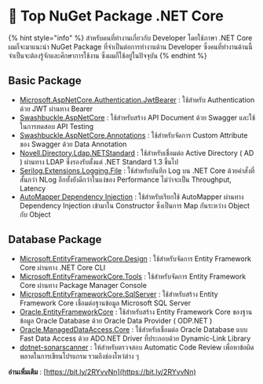 # 🧶 Top NuGet Package .NET Core

{% hint style="info" %}
สำหรับคนที่ทำงานเกี่ยวกับ Developer โดยใช้ภาษา .NET Core ผมก็จะมาแนะนำ NuGet Package ที่จำเป็นต่อการทำงานด้าน Developer ซึ่งคนที่ทำงานด้านนี้จำเป็นจะต้องรู้จักและศึกษาการใช้งาน ซึ่งผมก็ใช้อยู่ในปัจจุบัน
{% endhint %}

## **Basic Package**

* [Microsoft.AspNetCore.Authentication.JwtBearer](https://www.nuget.org/packages/Microsoft.AspNetCore.Authentication.JwtBearer/) : ใช้สำหรับ Authentication ด้วย JWT ผ่านทาง Bearer
* [Swashbuckle.AspNetCore](https://www.nuget.org/packages/Swashbuckle.AspNetCore/) : ใช้สำหรับสร้าง API Document ด้วย Swagger และใช้ในการทดสอบ API Testing
* [Swashbuckle.AspNetCore.Annotations](https://www.nuget.org/packages/Swashbuckle.AspNetCore.Annotations/) : ใช้สำหรับจัดการ Custom Attribute ของ Swagger ด้วย Data Annotation
* [Novell.Directory.Ldap.NETStandard](https://www.nuget.org/packages/Novell.Directory.Ldap.NETStandard/) : ใช้สำหรับเชื่อมต่อ Active Directory ( AD ) ผ่านทาง LDAP ซึ่งรองรับตั้งแต่ .NET Standard 1.3 ขึ้นไป
* [Serilog.Extensions.Logging.File](https://www.nuget.org/packages/Serilog.Extensions.Logging.File/2.0.0-dev-00039) : ใช้สำหรับบันทึก Log บน .NET Core ด้วยคำสั่งที่สั้นกว่า NLog อีกทั้งยังดีกว่าในแง่ของ Performance ไม่ว่าจะเป็น Throughput, Latency
* [AutoMapper Dependency Injection](https://www.nuget.org/packages/AutoMapper.Extensions.Microsoft.DependencyInjection/) : ใช้สำหรับเรียกใช้ AutoMapper ผ่านทาง Dependency Injection เข้ามาใน Constructor ซึ่งเป็นการ Map กันระหว่าง Object กับ Object

## **Database Package**

* [Microsoft.EntityFrameworkCore.Design](https://www.nuget.org/packages/Microsoft.EntityFrameworkCore.Design/) : ใช้สำหรับจัดการ Entity Framework Core ผ่านทาง .NET Core CLI
* [Microsoft.EntityFrameworkCore.Tools](https://www.nuget.org/packages/Microsoft.EntityFrameworkCore.Tools/) : ใช้สำหรับจัดการ Entity Framework Core ผ่านทาง Package Manager Console
* [Microsoft.EntityFrameworkCore.SqlServer](https://www.nuget.org/packages/Microsoft.EntityFrameworkCore.SqlServer/) : ใช้สำหรับสร้าง Entity Framework Core เชื่อมต่อฐานข้อมูล Microsoft SQL Server
* [Oracle.EntityFrameworkCore](https://www.nuget.org/packages/Oracle.EntityFrameworkCore/) : ใช้สำหรับสร้าง Entity Framework Core ของฐานข้อมูล Oracle Database ด้วย Oracle Data Provider ( ODP.NET )
* [Oracle.ManagedDataAccess.Core](https://www.nuget.org/packages/Oracle.ManagedDataAccess.Core/) : ใช้สำหรับเชื่อมต่อ Oracle Database แบบ Fast Data Access ด้วย ADO.NET Driver ที่ประกอบด้วย Dynamic-Link Library
* [dotnet-sonarscanner](https://www.nuget.org/packages/dotnet-sonarscanner/) : ให้สำหรับตรวจสอบ Automatic Code Review เพื่อหาข้อผิดพลาดในการเขียนโปรแกรม รวมถึงช่องโหว่ต่าง ๆ

**อ่านเพิ่มเติม** : [https://bit.ly/2RYvvNn](https://bit.ly/2RYvvNn)

